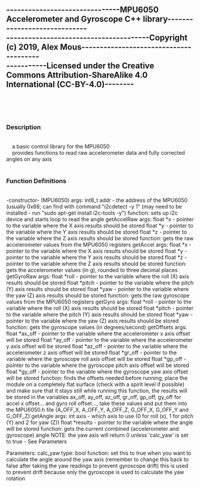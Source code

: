 <h2>-------------------------------MPU6050 Accelerometer and Gyroscope C++ library-----------------------------<br>
---------------------------------------Copyright (c) 2019, Alex Mous---------------------------------------<br>
-----------Licensed under the Creative Commons Attribution-ShareAlike 4.0 International (CC-BY-4.0)--------<br></h2><br><br><br>

<h3>Description</h3><br>
&nbsp&nbsp&nbsp&nbspa basic control library for the MPU6050<br>
&nbsp&nbsp&nbsp&nbspprovides functions to read raw accelerometer data and fully corrected angles on any axis<br><br>

<h3>Function Definitions</h3><br>
	-constructor- (MPU6050)
		args:
			int8_t addr - the address of the MPU6050 (usually 0x68; can find with command "i2cdetect -y 1" (may need to be installed - run "sudo apt-get install i2c-tools -y")
		function:
			sets up i2c device and starts loop to read the angle
	getAccelRaw
		args:
			float *x - pointer to the variable where the X axis results should be stored
			float *y - pointer to the variable where the Y axis results should be stored
			float *z - pointer to the variable where the Z axis results should be stored
		function:
			gets the raw accelerometer values from the MPU6050 registers
	getAccel
		args:
			float *x - pointer to the variable where the X axis results should be stored
			float *y - pointer to the variable where the Y axis results should be stored
			float *z - pointer to the variable where the Z axis results should be stored
		function:
			gets the accelerometer values (in g), rounded to three decimal places
	getGyroRaw
		args:
			float *roll - pointer to the variable where the roll (X) axis results should be stored
			float *pitch - pointer to the variable where the pitch (Y) axis results should be stored
			float *yaw - pointer to the variable where the yaw (Z) axis results should be stored
		function:
			gets the raw gyroscope values from the MPU6050 registers
	getGyro
		args:
			float *roll - pointer to the variable where the roll (X) axis results should be stored
			float *pitch - pointer to the variable where the pitch (Y) axis results should be stored
			float *yaw - pointer to the variable where the yaw (Z) axis results should be stored
		function:
			gets the gyroscope values (in degrees/second)
	getOffsets
		args:
			float *ax_off - pointer to the variable where the accelerometer x axis offset will be stored
			float *ay_off - pointer to the variable where the accelerometer y axis offset will be stored
			float *az_off - pointer to the variable where the accelerometer z axis offset will be stored
			float *gr_off - pointer to the variable where the gyroscope roll axis offset will be stored
			float *gp_off - pointer to the variable where the gyroscope pitch axis offset will be stored
			float *gy_off - pointer to the variable where the gyroscope yaw axis offset will be stored
		function:
			finds the offsets needed
			before running, place the module on a completely flat surface (check with a spirit level if possible) and make sure that it stays still while running this function, the results will be stored in the variables ax_off, ay_off, az_off, gr_off, gp_off, gy_off for accel x offset... and gyro roll offset..., take these values and put them into the MPU6050.h file (A_OFF_X, A_OFF_Y, A_OFF_Z, G_OFF_X, G_OFF_Y and G_OFF_Z)
	getAngle
		args:
			int axis - which axis to use (0 for roll (x), 1 for pitch (Y) and 2 for yaw (Z))
			float *results - pointer to the variable where the angle will be stored
		function:
			gets the current combined (accelerometer and gyroscope) angle
			NOTE: the yaw axis will return 0 unless 'calc_yaw' is set to true - See Parameters

Parameters:
	calc_yaw
		type:
			bool
		function:
			set this to true when you want to calculate the angle around the yaw axis (remember to change this back to false after taking the yaw readings to prevent gyroscope drift)
			this is used to prevent drift because only the gyroscope is used to calculate the yaw rotation
